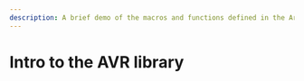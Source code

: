 ```yaml
---
description: A brief demo of the macros and functions defined in the Arduino library
---
```


# Intro to the AVR library

